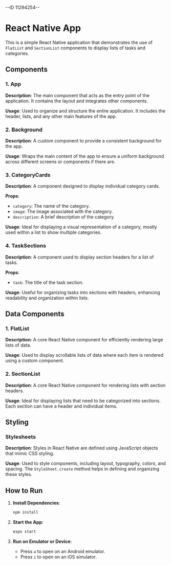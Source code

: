 --ID 11294254--

# React Native App

This is a simple React Native application that demonstrates the use of `FlatList` and `SectionList` components to display lists of tasks and categories.

## Components

### 1. App
**Description**: The main component that acts as the entry point of the application. It contains the layout and integrates other components.

**Usage**: Used to organize and structure the entire application. It includes the header, lists, and any other main features of the app.

### 2. Background
**Description**: A custom component to provide a consistent background for the app.

**Usage**: Wraps the main content of the app to ensure a uniform background across different screens or components if there are.

### 3. CategoryCards
**Description**: A component designed to display individual category cards.

**Props**:
- `category`: The name of the category.
- `image`: The image associated with the category.
- `description`: A brief description of the category.

**Usage**: Ideal for displaying a visual representation of a category, mostly used within a list to show multiple categories.

### 4. TaskSections
**Description**: A component used to display section headers for a list of tasks.

**Props**:
- `task`: The title of the task section.

**Usage**: Useful for organizing tasks into sections with headers, enhancing readability and organization within lists.

## Data Components

### 1. FlatList
**Description**: A core React Native component for efficiently rendering large lists of data.

**Usage**: Used to display scrollable lists of data where each item is rendered using a custom component.

### 2. SectionList
**Description**: A core React Native component for rendering lists with section headers.

**Usage**: Ideal for displaying lists that need to be categorized into sections. Each section can have a header and individual items.

## Styling

### Stylesheets
**Description**: Styles in React Native are defined using JavaScript objects that mimic CSS styling.

**Usage**: Used to style components, including layout, typography, colors, and spacing. The `StyleSheet.create` method helps in defining and organizing these styles.

## How to Run

1. **Install Dependencies**:
    ```bash
    npm install
    ```

2. **Start the App**:
    ```bash
    expo start
    ```

3. **Run on Emulator or Device**:
    - Press `a` to open on an Android emulator.
    - Press `i` to open on an iOS simulator.
